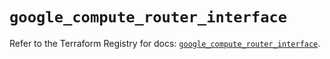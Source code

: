 # `google_compute_router_interface`

Refer to the Terraform Registry for docs: [`google_compute_router_interface`](https://registry.terraform.io/providers/hashicorp/google/5.15.0/docs/resources/compute_router_interface).
